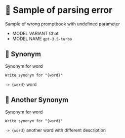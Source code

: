 # 🔴 Sample of parsing error

Sample of wrong promptbook with undefined parameter

-   MODEL VARIANT Chat
-   MODEL NAME `gpt-3.5-turbo`

## 💬 Synonym

Synonym for word

```text
Write synonym for "{word}"
```

`-> {word}` word

## 💬 Another Synonym

Synonym for word

```text
Write synonym for "{word}"
```

`-> {word}` another word with different description
